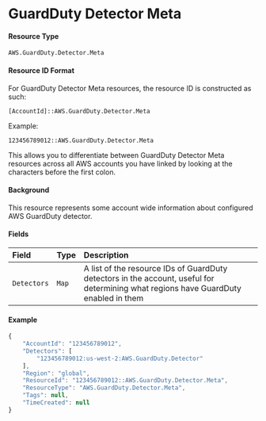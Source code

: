 # GuardDuty Detector Meta

#### Resource Type

`AWS.GuardDuty.Detector.Meta`

#### Resource ID Format

For GuardDuty Detector Meta resources, the resource ID is constructed as such:

`[AccountId]::AWS.GuardDuty.Detector.Meta`

Example:

`123456789012::AWS.GuardDuty.Detector.Meta`

This allows you to differentiate between GuardDuty Detector Meta resources across all AWS accounts you have linked by looking at the characters before the first colon.

#### Background

This resource represents some account wide information about configured AWS GuardDuty detector.

#### Fields

| Field       | Type  | Description                                                                                                                          |
| :---------- | :---- | :----------------------------------------------------------------------------------------------------------------------------------- |
| `Detectors` | `Map` | A list of the resource IDs of GuardDuty detectors in the account, useful for determining what regions have GuardDuty enabled in them |

#### Example

```javascript
{
    "AccountId": "123456789012",
    "Detectors": [
        "123456789012:us-west-2:AWS.GuardDuty.Detector"
    ],
    "Region": "global",
    "ResourceId": "123456789012::AWS.GuardDuty.Detector.Meta",
    "ResourceType": "AWS.GuardDuty.Detector.Meta",
    "Tags": null,
    "TimeCreated": null
}
```
